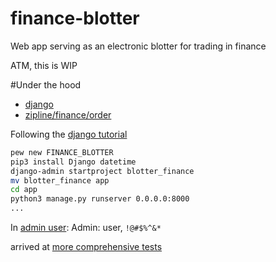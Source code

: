 # finance-blotter
Web app serving as an electronic blotter for trading in finance

ATM, this is WIP

#Under the hood

* [django](https://www.djangoproject.com/)
* [zipline/finance/order](https://github.com/quantopian/zipline/blob/master/zipline/finance/order.py)

Following the [django tutorial](https://docs.djangoproject.com/en/1.10/intro/tutorial01/)
```bash
pew new FINANCE_BLOTTER
pip3 install Django datetime
django-admin startproject blotter_finance
mv blotter_finance app
cd app
python3 manage.py runserver 0.0.0.0:8000
...
```

In [admin user](https://docs.djangoproject.com/en/1.10/intro/tutorial02/#creating-an-admin-user): Admin: user, `!@#$%^&*`

arrived at [more comprehensive tests](https://docs.djangoproject.com/en/1.10/intro/tutorial05/#more-comprehensive-tests)
